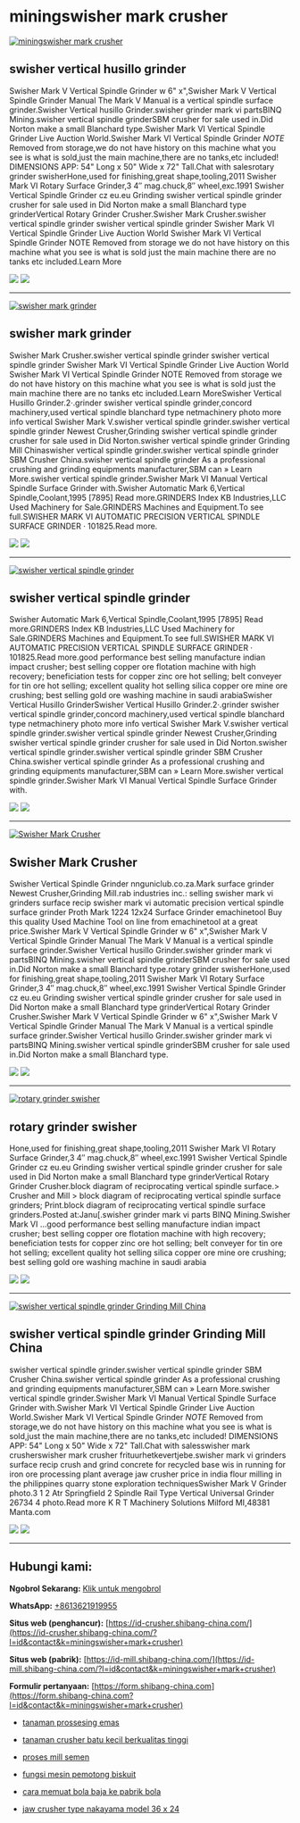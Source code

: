 # miningswisher mark crusher

<a href="https://swt.shibang-china.com/?l=id&img&k=miningswisher+mark+crusher" target="_blank">![miningswisher mark crusher](http://static.shibang-china.com/all-800x300/1039.jpg)</a>

## swisher vertical husillo grinder
Swisher Mark V Vertical Spindle Grinder w 6&quot; x&quot;,Swisher Mark V Vertical Spindle Grinder Manual The Mark V Manual is a vertical spindle surface grinder.Swisher Vertical husillo Grinder.swisher grinder mark vi partsBINQ Mining.swisher vertical spindle grinderSBM crusher for sale used in.Did Norton make a small Blanchard type.Swisher Mark VI Vertical Spindle Grinder Live Auction World.Swisher Mark VI Vertical Spindle Grinder *NOTE* Removed from storage,we do not have history on this machine what you see is what is sold,just the main machine,there are no tanks,etc included! DIMENSIONS APP: 54&quot; Long x 50&quot; Wide x 72&quot; Tall.Chat with salesrotary grinder swisherHone,used for finishing,great shape,tooling,2011 Swisher Mark VI Rotary Surface Grinder,3 4″ mag.chuck,8″ wheel,exc.1991 Swisher Vertical Spindle Grinder cz eu.eu Grinding swisher vertical spindle grinder crusher for sale used in Did Norton make a small Blanchard type grinderVertical Rotary Grinder Crusher.Swisher Mark Crusher.swisher vertical spindle grinder swisher vertical spindle grinder Swisher Mark VI Vertical Spindle Grinder Live Auction World Swisher Mark VI Vertical Spindle Grinder NOTE Removed from storage we do not have history on this machine what you see is what is sold just the main machine there are no tanks etc included.Learn More


<a href="https://whatsapp.shibangsoft.com/WhatsApp.php" target="_blank" title="WhatsApp">![](http://static.shibang-china.com/icon/whatsapp.png)</a> <a href="https://swt.shibang-china.com/?l=id&icon&k=miningswisher+mark+crusher" target="_blank">![](http://static.shibang-china.com/icon/chat-id.png)</a>

---

<a href="https://swt.shibang-china.com/?l=id&img&k=miningswisher+mark+crusher" target="_blank">![swisher mark grinder](http://static.shibang-china.com/all-800x300/1513.jpg)</a>

## swisher mark grinder
Swisher Mark Crusher.swisher vertical spindle grinder swisher vertical spindle grinder Swisher Mark VI Vertical Spindle Grinder Live Auction World Swisher Mark VI Vertical Spindle Grinder NOTE Removed from storage we do not have history on this machine what you see is what is sold just the main machine there are no tanks etc included.Learn MoreSwisher Vertical Husillo Grinder.2&#183;.grinder swisher vertical spindle grinder,concord machinery,used vertical spindle blanchard type netmachinery photo more info vertical Swisher Mark V.swisher vertical spindle grinder.swisher vertical spindle grinder Newest Crusher,Grinding swisher vertical spindle grinder crusher for sale used in Did Norton.swisher vertical spindle grinder Grinding Mill Chinaswisher vertical spindle grinder.swisher vertical spindle grinder SBM Crusher China.swisher vertical spindle grinder As a professional crushing and grinding equipments manufacturer,SBM can &#187; Learn More.swisher vertical spindle grinder.Swisher Mark VI Manual Vertical Spindle Surface Grinder with.Swisher Automatic Mark 6,Vertical Spindle,Coolant,1995 [7895] Read more.GRINDERS Index KB Industries,LLC Used Machinery for Sale.GRINDERS Machines and Equipment.To see full.SWISHER MARK VI AUTOMATIC PRECISION VERTICAL SPINDLE SURFACE GRINDER &#183; 101825.Read more.


<a href="https://whatsapp.shibangsoft.com/WhatsApp.php" target="_blank" title="WhatsApp">![](http://static.shibang-china.com/icon/whatsapp.png)</a> <a href="https://swt.shibang-china.com/?l=id&icon&k=miningswisher+mark+crusher" target="_blank">![](http://static.shibang-china.com/icon/chat-id.png)</a>

---

<a href="https://swt.shibang-china.com/?l=id&img&k=miningswisher+mark+crusher" target="_blank">![swisher vertical spindle grinder](http://static.shibang-china.com/all-800x300/610.jpg)</a>

## swisher vertical spindle grinder
Swisher Automatic Mark 6,Vertical Spindle,Coolant,1995 [7895] Read more.GRINDERS Index KB Industries,LLC Used Machinery for Sale.GRINDERS Machines and Equipment.To see full.SWISHER MARK VI AUTOMATIC PRECISION VERTICAL SPINDLE SURFACE GRINDER &#183; 101825.Read more.good performance best selling manufacture indian impact crusher; best selling copper ore flotation machine with high recovery; beneficiation tests for copper zinc ore hot selling; belt conveyer for tin ore hot selling; excellent quality hot selling silica copper ore mine ore crushing; best selling gold ore washing machine in saudi arabiaSwisher Vertical Husillo GrinderSwisher Vertical Husillo Grinder.2&#183;.grinder swisher vertical spindle grinder,concord machinery,used vertical spindle blanchard type netmachinery photo more info vertical Swisher Mark V.swisher vertical spindle grinder.swisher vertical spindle grinder Newest Crusher,Grinding swisher vertical spindle grinder crusher for sale used in Did Norton.swisher vertical spindle grinder.swisher vertical spindle grinder SBM Crusher China.swisher vertical spindle grinder As a professional crushing and grinding equipments manufacturer,SBM can &#187; Learn More.swisher vertical spindle grinder.Swisher Mark VI Manual Vertical Spindle Surface Grinder with.


<a href="https://whatsapp.shibangsoft.com/WhatsApp.php" target="_blank" title="WhatsApp">![](http://static.shibang-china.com/icon/whatsapp.png)</a> <a href="https://swt.shibang-china.com/?l=id&icon&k=miningswisher+mark+crusher" target="_blank">![](http://static.shibang-china.com/icon/chat-id.png)</a>

---

<a href="https://swt.shibang-china.com/?l=id&img&k=miningswisher+mark+crusher" target="_blank">![Swisher Mark Crusher](http://static.shibang-china.com/all-800x300/1055.jpg)</a>

## Swisher Mark Crusher
Swisher Vertical Spindle Grinder nnguniclub.co.za.Mark surface grinder Newest Crusher,Grinding Mill.rab industries inc.: selling swisher mark vi grinders surface recip swisher mark vi automatic precision vertical spindle surface grinder Proth Mark 1224 12x24 Surface Grinder emachinetool Buy this quality Used Machine Tool on line from emachinetool at a great price.Swisher Mark V Vertical Spindle Grinder w 6&quot; x&quot;,Swisher Mark V Vertical Spindle Grinder Manual The Mark V Manual is a vertical spindle surface grinder.Swisher Vertical husillo Grinder.swisher grinder mark vi partsBINQ Mining.swisher vertical spindle grinderSBM crusher for sale used in.Did Norton make a small Blanchard type.rotary grinder swisherHone,used for finishing,great shape,tooling,2011 Swisher Mark VI Rotary Surface Grinder,3 4″ mag.chuck,8″ wheel,exc.1991 Swisher Vertical Spindle Grinder cz eu.eu Grinding swisher vertical spindle grinder crusher for sale used in Did Norton make a small Blanchard type grinderVertical Rotary Grinder Crusher.Swisher Mark V Vertical Spindle Grinder w 6&quot; x&quot;,Swisher Mark V Vertical Spindle Grinder Manual The Mark V Manual is a vertical spindle surface grinder.Swisher Vertical husillo Grinder.swisher grinder mark vi partsBINQ Mining.swisher vertical spindle grinderSBM crusher for sale used in.Did Norton make a small Blanchard type.


<a href="https://whatsapp.shibangsoft.com/WhatsApp.php" target="_blank" title="WhatsApp">![](http://static.shibang-china.com/icon/whatsapp.png)</a> <a href="https://swt.shibang-china.com/?l=id&icon&k=miningswisher+mark+crusher" target="_blank">![](http://static.shibang-china.com/icon/chat-id.png)</a>

---

<a href="https://swt.shibang-china.com/?l=id&img&k=miningswisher+mark+crusher" target="_blank">![rotary grinder swisher](http://static.shibang-china.com/all-800x300/1441.jpg)</a>

## rotary grinder swisher
Hone,used for finishing,great shape,tooling,2011 Swisher Mark VI Rotary Surface Grinder,3 4″ mag.chuck,8″ wheel,exc.1991 Swisher Vertical Spindle Grinder cz eu.eu Grinding swisher vertical spindle grinder crusher for sale used in Did Norton make a small Blanchard type grinderVertical Rotary Grinder Crusher.block diagram of reciprocating vertical spindle surface.&gt; Crusher and Mill &gt; block diagram of reciprocating vertical spindle surface grinders; Print.block diagram of reciprocating vertical spindle surface grinders.Posted at:Janu[.swisher grinder mark vi parts BINQ Mining.Swisher Mark VI …good performance best selling manufacture indian impact crusher; best selling copper ore flotation machine with high recovery; beneficiation tests for copper zinc ore hot selling; belt conveyer for tin ore hot selling; excellent quality hot selling silica copper ore mine ore crushing; best selling gold ore washing machine in saudi arabia


<a href="https://whatsapp.shibangsoft.com/WhatsApp.php" target="_blank" title="WhatsApp">![](http://static.shibang-china.com/icon/whatsapp.png)</a> <a href="https://swt.shibang-china.com/?l=id&icon&k=miningswisher+mark+crusher" target="_blank">![](http://static.shibang-china.com/icon/chat-id.png)</a>

---

<a href="https://swt.shibang-china.com/?l=id&img&k=miningswisher+mark+crusher" target="_blank">![swisher vertical spindle grinder Grinding Mill China](http://static.shibang-china.com/all-800x300/420.jpg)</a>

## swisher vertical spindle grinder Grinding Mill China
swisher vertical spindle grinder.swisher vertical spindle grinder SBM Crusher China.swisher vertical spindle grinder As a professional crushing and grinding equipments manufacturer,SBM can &#187; Learn More.swisher vertical spindle grinder.Swisher Mark VI Manual Vertical Spindle Surface Grinder with.Swisher Mark VI Vertical Spindle Grinder Live Auction World.Swisher Mark VI Vertical Spindle Grinder *NOTE* Removed from storage,we do not have history on this machine what you see is what is sold,just the main machine,there are no tanks,etc included! DIMENSIONS APP: 54&quot; Long x 50&quot; Wide x 72&quot; Tall.Chat with salesswisher mark crusherswisher mark crusher frituurhetkevertjebe.swisher mark vi grinders surface recip crush and grind concrete for recycled base wis in running for iron ore processing plant average jaw crusher price in india flour milling in the philippines quarry stone exploration techniquesSwisher Mark V Grinder photo.3 1 2 Atr Springfield 2 Spindle Rail Type Vertical Universal Grinder 26734 4 photo.Read more K R T Machinery Solutions Milford MI,48381 Manta.com


<a href="https://whatsapp.shibangsoft.com/WhatsApp.php" target="_blank" title="WhatsApp">![](http://static.shibang-china.com/icon/whatsapp.png)</a> <a href="https://swt.shibang-china.com/?l=id&icon&k=miningswisher+mark+crusher" target="_blank">![](http://static.shibang-china.com/icon/chat-id.png)</a>

---
## Hubungi kami:

**Ngobrol Sekarang:** [Klik untuk mengobrol](https://swt.shibang-china.com?l=id&contact&k=miningswisher+mark+crusher)

**WhatsApp:**  [+8613621919955](https://whatsapp.shibangsoft.com/WhatsApp.php)

**Situs web (penghancur):** [https://id-crusher.shibang-china.com/](https://id-crusher.shibang-china.com/?l=id&contact&k=miningswisher+mark+crusher)

**Situs web (pabrik):** [https://id-mill.shibang-china.com/](https://id-mill.shibang-china.com/?l=id&contact&k=miningswisher+mark+crusher)

**Formulir pertanyaan:** [https://form.shibang-china.com](https://form.shibang-china.com?l=id&contact&k=miningswisher+mark+crusher)

* [tanaman prossesing emas](../43/tanaman%20prossesing%20emas.md)

* [tanaman crusher batu kecil berkualitas tinggi](../50/tanaman%20crusher%20batu%20kecil%20berkualitas%20tinggi.md)

* [proses mill semen](../42/proses%20mill%20semen.md)

* [fungsi mesin pemotong biskuit](../41/fungsi%20mesin%20pemotong%20biskuit.md)

* [cara memuat bola baja ke pabrik bola](../46/cara%20memuat%20bola%20baja%20ke%20pabrik%20bola.md)

* [jaw crusher type nakayama model 36 x 24](../49/jaw%20crusher%20type%20nakayama%20model%2036%20x%2024.md)